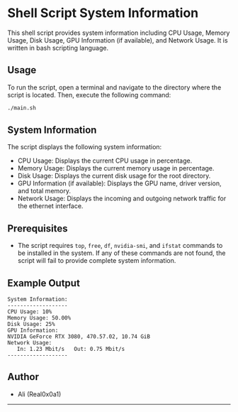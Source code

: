 # Shell Script System Information

This shell script provides system information including CPU Usage, Memory Usage, Disk Usage, GPU Information (if available), and Network Usage. It is written in bash scripting language.

## Usage

To run the script, open a terminal and navigate to the directory where the script is located. Then, execute the following command:

```bash
./main.sh
```

## System Information

The script displays the following system information:

- CPU Usage: Displays the current CPU usage in percentage.
- Memory Usage: Displays the current memory usage in percentage.
- Disk Usage: Displays the current disk usage for the root directory.
- GPU Information (if available): Displays the GPU name, driver version, and total memory.
- Network Usage: Displays the incoming and outgoing network traffic for the ethernet interface.

## Prerequisites

- The script requires `top`, `free`, `df`, `nvidia-smi`, and `ifstat` commands to be installed in the system. If any of these commands are not found, the script will fail to provide complete system information.

## Example Output

```
System Information:
-------------------
CPU Usage: 10%
Memory Usage: 50.00%
Disk Usage: 25%
GPU Information:
NVIDIA GeForce RTX 3080, 470.57.02, 10.74 GiB
Network Usage:
   In: 1.23 Mbit/s   Out: 0.75 Mbit/s
-------------------
```

## Author

- Ali (Real0x0a1)

---
